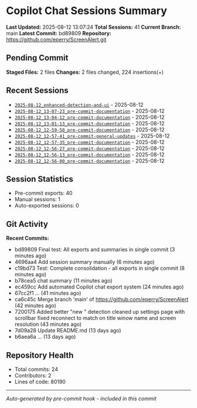 # Copilot Chat Sessions Summary

**Last Updated:** 2025-08-12 13:07:24
**Total Sessions:** 41
**Current Branch:** main
**Latest Commit:** bd89809
**Repository:** https://github.com/eperry/ScreenAlert.git

## Pending Commit

**Staged Files:** 2 files
**Changes:**  2 files changed, 224 insertions(+)

## Recent Sessions

- [`2025-08-12_enhanced-detection-and-ui`](C:/Users/Ed/OneDrive/Documents/Development/ScreenAlert/docs/copilot-chats/2025-08-12_enhanced-detection-and-ui.md) - 2025-08-12
- [`2025-08-12_13-07-23_pre-commit-documentation`](C:/Users/Ed/OneDrive/Documents/Development/ScreenAlert/docs/copilot-chats/2025-08-12_13-07-23_pre-commit-documentation.md) - 2025-08-12
- [`2025-08-12_13-04-12_pre-commit-documentation`](C:/Users/Ed/OneDrive/Documents/Development/ScreenAlert/docs/copilot-chats/2025-08-12_13-04-12_pre-commit-documentation.md) - 2025-08-12
- [`2025-08-12_13-01-13_pre-commit-documentation`](C:/Users/Ed/OneDrive/Documents/Development/ScreenAlert/docs/copilot-chats/2025-08-12_13-01-13_pre-commit-documentation.md) - 2025-08-12
- [`2025-08-12_12-59-50_pre-commit-documentation`](C:/Users/Ed/OneDrive/Documents/Development/ScreenAlert/docs/copilot-chats/2025-08-12_12-59-50_pre-commit-documentation.md) - 2025-08-12
- [`2025-08-12_12-57-41_pre-commit-general-updates`](C:/Users/Ed/OneDrive/Documents/Development/ScreenAlert/docs/copilot-chats/2025-08-12_12-57-41_pre-commit-general-updates.md) - 2025-08-12
- [`2025-08-12_12-57-35_pre-commit-documentation`](C:/Users/Ed/OneDrive/Documents/Development/ScreenAlert/docs/copilot-chats/2025-08-12_12-57-35_pre-commit-documentation.md) - 2025-08-12
- [`2025-08-12_12-56-27_pre-commit-documentation`](C:/Users/Ed/OneDrive/Documents/Development/ScreenAlert/docs/copilot-chats/2025-08-12_12-56-27_pre-commit-documentation.md) - 2025-08-12
- [`2025-08-12_12-56-13_pre-commit-documentation`](C:/Users/Ed/OneDrive/Documents/Development/ScreenAlert/docs/copilot-chats/2025-08-12_12-56-13_pre-commit-documentation.md) - 2025-08-12
- [`2025-08-12_12-56-00_pre-commit-documentation`](C:/Users/Ed/OneDrive/Documents/Development/ScreenAlert/docs/copilot-chats/2025-08-12_12-56-00_pre-commit-documentation.md) - 2025-08-12

## Session Statistics

- Pre-commit exports: 40
- Manual sessions: 1
- Auto-exported sessions: 0

## Git Activity

**Recent Commits:**
- bd89809  Final test: All exports and summaries in single commit (3 minutes ago)
- 4696aa4 Add session summary manually (6 minutes ago)
- c19bd73 Test: Complete consolidation - all exports in single commit (8 minutes ago)
- b78cea5 chat summary (11 minutes ago)
- ec459cc Add automated Copilot chat export system (24 minutes ago)
- 67cc2f1 ... (41 minutes ago)
- ca6c45c Merge branch 'main' of https://github.com/eperry/ScreenAlert (42 minutes ago)
- 7200175 Added better "new " detection cleaned up settings page with scrollbar fixed reconnect to match on title winow name and screen resolution (43 minutes ago)
- 7d09a28 Update README.md (13 days ago)
- b6aea6a ... (13 days ago)

## Repository Health

- Total commits: 24
- Contributors: 2
- Lines of code: 80190

---
*Auto-generated by pre-commit hook - included in this commit*
